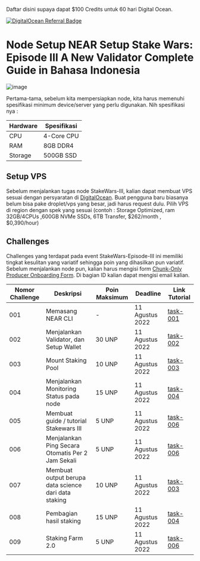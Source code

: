 <p align="left">Daftar disini supaya dapat $100 Credits untuk 60 hari Digital Ocean.</p>
<p align="left"><a href="https://www.digitalocean.com/?refcode=3e669f831302&utm_campaign=Referral_Invite&utm_medium=Referral_Program&utm_source=badge"><img src="https://web-platforms.sfo2.digitaloceanspaces.com/WWW/Badge%202.svg" alt="DigitalOcean Referral Badge" /></a></p>

# Node Setup NEAR Setup Stake Wars: Episode III A New Validator Complete Guide in Bahasa Indonesia

![image](https://user-images.githubusercontent.com/100946299/180820007-7114510b-0c25-40cf-bc52-9d1534901156.png)

Pertama-tama, sebelum kita mempersiapkan node, kita harus memenuhi spesifikasi minimum device/server yang perlu digunakan. Nih spesifikasi nya :

| Hardware       | Spesifikasi       |
| -------------- | ---------------   |
| CPU            | 4-Core CPU        |
| RAM            | 8GB DDR4          |
| Storage        | 500GB SSD         |

## Setup VPS
Sebelum menjalankan tugas node StakeWars-III, kalian dapat membuat VPS sesuai dengan persyaratan di [DigitalOcean](https://www.digitalocean.com/?refcode=3e669f831302&utm_campaign=Referral_Invite&utm_medium=Referral_Program&utm_source=badge). Buat pengguna baru biasanya belum bisa pake droplet/vps yang besar, jadi harus request dulu. Pilih VPS di region dengan spek yang sesuai (contoh : Storage Optimized, ram 32GB/4CPUs ,600GB NVMe SSDs, 6TB Transfer, $262/month , $0,390/hour)

## Challenges

Challenges yang terdapat pada event StakeWars-Episode-III ini memiliki tingkat kesulitan yang variatif sehingga poin yang dihasilkan pun variatif. Sebelum menjalankan node pun, kalian harus mengisi form [Chunk-Only Producer Onboarding Form](https://nearprotocol1001.typeform.com/to/Z39N7cU9). Di bagian ID kalian dapat mengisi email kalian.

| Nomor Challenge                                                          | Deskripsi                                                                         | Poin Maksimum    | Deadline        | Link Tutorial  |
| ------------------------------------------------------------------------ | --------------------------------------------------------------------------------- | ---------------- | --------------- | -------------- |
| 001                                                                      | Memasang NEAR CLI                                                                 | \-               | 11 Agustus 2022 | [task-001](https://github.com/cbjohnson90/Testnet-Guides/blob/main/NEAR-StakeWars-III/Tasks/task-001.md) |
| 002                                                                      | Menjalankan Validator, dan Setup Wallet                                           | 30 UNP           | 11 Agustus 2022 | [task-002](https://github.com/cbjohnson90/Testnet-Guides/blob/main/NEAR-StakeWars-III/Tasks/task-002.md) |
| 003                                                                      | Mount Staking Pool                                                                | 10 UNP           | 11 Agustus 2022 | [task-003](https://github.com/cbjohnson90/Testnet-Guides/blob/main/NEAR-StakeWars-III/Tasks/task-003.md) |
| 004                                                                      | Menjalankan Monitoring Status pada node                                           | 15 UNP           | 11 Agustus 2022 | [task-004](https://github.com/cbjohnson90/Testnet-Guides/blob/main/NEAR-StakeWars-III/Tasks/task-004.md) |
| 005                                                                      | Membuat guide / tutorial Stakewars III                                 | 5 UNP            | 11 Agustus 2022 | [task-006](https://github.com/cbjohnson90/Testnet-Guides/blob/main/NEAR-StakeWars-III/Tasks/task-006.md) |
| 006                                                                      | Menjalankan Ping Secara Otomatis Per 2 Jam Sekali                                 | 5 UNP            | 11 Agustus 2022 | [task-006](https://github.com/cbjohnson90/Testnet-Guides/blob/main/NEAR-StakeWars-III/Tasks/task-006.md) |
| 007                                                                      | Membuat output berupa data science dari data staking                                                                | 10 UNP           | 11 Agustus 2022 | [task-003](https://github.com/cbjohnson90/Testnet-Guides/blob/main/NEAR-StakeWars-III/Tasks/task-003.md) |
| 008                                                                      | Pembagian hasil staking                                          | 15 UNP           | 11 Agustus 2022 | [task-004](https://github.com/cbjohnson90/Testnet-Guides/blob/main/NEAR-StakeWars-III/Tasks/task-004.md) |
| 009                                                                      | Staking Farm 2.0                                 | 5 UNP            | 11 Agustus 2022 | [task-006](https://github.com/cbjohnson90/Testnet-Guides/blob/main/NEAR-StakeWars-III/Tasks/task-006.md) |
